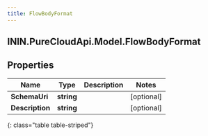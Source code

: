 ```yaml
---
title: FlowBodyFormat
---
```

## ININ.PureCloudApi.Model.FlowBodyFormat

## Properties

|Name | Type | Description | Notes|
|------------ | ------------- | ------------- | -------------|
| **SchemaUri** | **string** |  | [optional] |
| **Description** | **string** |  | [optional] |
{: class="table table-striped"}


